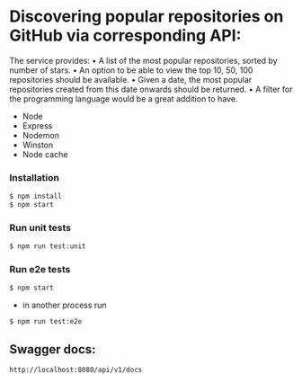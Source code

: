 # Discovering popular repositories on GitHub via corresponding API:

The service provides:
• A list of the most popular repositories, sorted by number of stars.
• An option to be able to view the top 10, 50, 100 repositories should be available.
• Given a date, the most popular repositories created from this date onwards should be returned.
• A filter for the programming language would be a great addition to have.

- Node
- Express
- Nodemon
- Winston
- Node cache

### Installation
```sh
$ npm install
$ npm start
```
### Run unit tests
```sh
$ npm run test:unit
```
### Run e2e tests
```sh
$ npm start
```
- in another process run
```
$ npm run test:e2e
```
## Swagger docs:

```sh
http://localhost:8080/api/v1/docs
```
